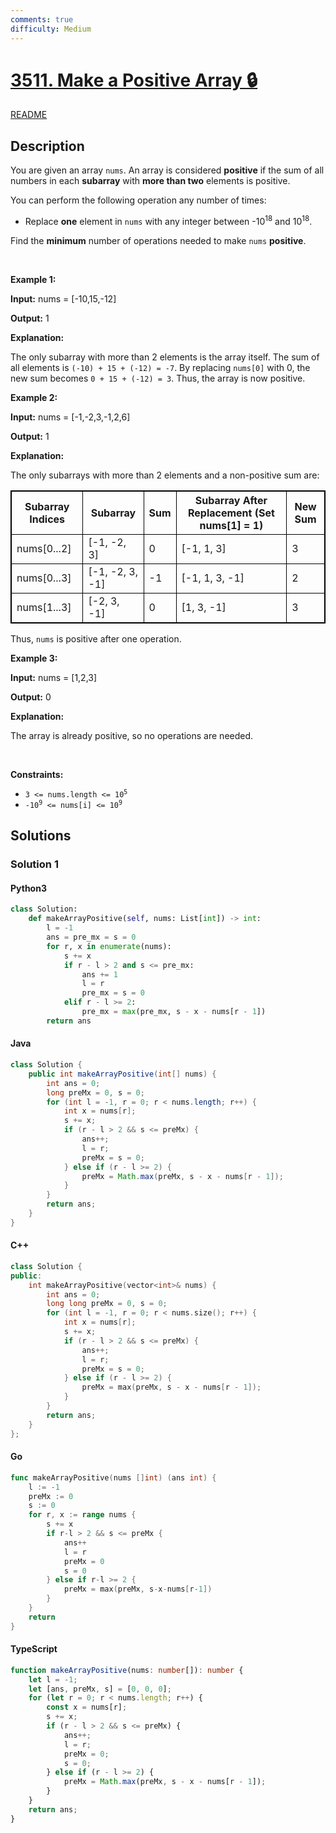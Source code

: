 ```yaml
---
comments: true
difficulty: Medium
---
```


<!-- problem:start -->

# [3511. Make a Positive Array 🔒](https://leetcode.com/problems/make-a-positive-array)

[README](/solution/3500-3599/3511.Make%20a%20Positive%20Array/README.md)

## Description

<!-- description:start -->

<p>You are given an array <code>nums</code>. An array is considered <strong>positive</strong> if the sum of all numbers in each <strong><span data-keyword="subarray">subarray</span></strong> with <strong>more than two</strong> elements is positive.</p>

<p>You can perform the following operation any number of times:</p>

<ul>
	<li>Replace <strong>one</strong> element in <code>nums</code> with any integer between -10<sup>18</sup> and 10<sup>18</sup>.</li>
</ul>

<p>Find the <strong>minimum</strong> number of operations needed to make <code>nums</code> <strong>positive</strong>.</p>

<p>&nbsp;</p>
<p><strong class="example">Example 1:</strong></p>

<div class="example-block">
<p><strong>Input:</strong> <span class="example-io">nums = [-10,15,-12]</span></p>

<p><strong>Output:</strong> <span class="example-io">1</span></p>

<p><strong>Explanation:</strong></p>

<p>The only subarray with more than 2 elements is the array itself. The sum of all elements is <code>(-10) + 15 + (-12) = -7</code>. By replacing <code>nums[0]</code> with 0, the new sum becomes <code>0 + 15 + (-12) = 3</code>. Thus, the array is now positive.</p>
</div>

<p><strong class="example">Example 2:</strong></p>

<div class="example-block">
<p><strong>Input:</strong> <span class="example-io">nums = [-1,-2,3,-1,2,6]</span></p>

<p><strong>Output:</strong> <span class="example-io">1</span></p>

<p><strong>Explanation:</strong></p>

<p>The only subarrays with more than 2 elements and a non-positive sum are:</p>

<table style="border: 1px solid black;">
	<tbody>
		<tr>
			<th style="border: 1px solid black;">Subarray Indices</th>
			<th style="border: 1px solid black;">Subarray</th>
			<th style="border: 1px solid black;">Sum</th>
			<th style="border: 1px solid black;">Subarray After Replacement (Set nums[1] = 1)</th>
			<th style="border: 1px solid black;">New Sum</th>
		</tr>
		<tr>
			<td style="border: 1px solid black;">nums[0...2]</td>
			<td style="border: 1px solid black;">[-1, -2, 3]</td>
			<td style="border: 1px solid black;">0</td>
			<td style="border: 1px solid black;">[-1, 1, 3]</td>
			<td style="border: 1px solid black;">3</td>
		</tr>
		<tr>
			<td style="border: 1px solid black;">nums[0...3]</td>
			<td style="border: 1px solid black;">[-1, -2, 3, -1]</td>
			<td style="border: 1px solid black;">-1</td>
			<td style="border: 1px solid black;">[-1, 1, 3, -1]</td>
			<td style="border: 1px solid black;">2</td>
		</tr>
		<tr>
			<td style="border: 1px solid black;">nums[1...3]</td>
			<td style="border: 1px solid black;">[-2, 3, -1]</td>
			<td style="border: 1px solid black;">0</td>
			<td style="border: 1px solid black;">[1, 3, -1]</td>
			<td style="border: 1px solid black;">3</td>
		</tr>
	</tbody>
</table>

<p>Thus, <code>nums</code> is positive after one operation.</p>
</div>

<p><strong class="example">Example 3:</strong></p>

<div class="example-block">
<p><strong>Input:</strong> <span class="example-io">nums = [1,2,3]</span></p>

<p><strong>Output:</strong> <span class="example-io">0</span></p>

<p><strong>Explanation:</strong></p>

<p>The array is already positive, so no operations are needed.</p>
</div>

<p>&nbsp;</p>
<p><strong>Constraints:</strong></p>

<ul>
	<li><code>3 &lt;= nums.length &lt;= 10<sup>5</sup></code></li>
	<li><code>-10<sup>9</sup> &lt;= nums[i] &lt;= 10<sup>9</sup></code></li>
</ul>

<!-- description:end -->

## Solutions

<!-- solution:start -->

### Solution 1

<!-- tabs:start -->

#### Python3

```python
class Solution:
    def makeArrayPositive(self, nums: List[int]) -> int:
        l = -1
        ans = pre_mx = s = 0
        for r, x in enumerate(nums):
            s += x
            if r - l > 2 and s <= pre_mx:
                ans += 1
                l = r
                pre_mx = s = 0
            elif r - l >= 2:
                pre_mx = max(pre_mx, s - x - nums[r - 1])
        return ans
```

#### Java

```java
class Solution {
    public int makeArrayPositive(int[] nums) {
        int ans = 0;
        long preMx = 0, s = 0;
        for (int l = -1, r = 0; r < nums.length; r++) {
            int x = nums[r];
            s += x;
            if (r - l > 2 && s <= preMx) {
                ans++;
                l = r;
                preMx = s = 0;
            } else if (r - l >= 2) {
                preMx = Math.max(preMx, s - x - nums[r - 1]);
            }
        }
        return ans;
    }
}
```

#### C++

```cpp
class Solution {
public:
    int makeArrayPositive(vector<int>& nums) {
        int ans = 0;
        long long preMx = 0, s = 0;
        for (int l = -1, r = 0; r < nums.size(); r++) {
            int x = nums[r];
            s += x;
            if (r - l > 2 && s <= preMx) {
                ans++;
                l = r;
                preMx = s = 0;
            } else if (r - l >= 2) {
                preMx = max(preMx, s - x - nums[r - 1]);
            }
        }
        return ans;
    }
};
```

#### Go

```go
func makeArrayPositive(nums []int) (ans int) {
	l := -1
	preMx := 0
	s := 0
	for r, x := range nums {
		s += x
		if r-l > 2 && s <= preMx {
			ans++
			l = r
			preMx = 0
			s = 0
		} else if r-l >= 2 {
			preMx = max(preMx, s-x-nums[r-1])
		}
	}
	return
}
```

#### TypeScript

```ts
function makeArrayPositive(nums: number[]): number {
    let l = -1;
    let [ans, preMx, s] = [0, 0, 0];
    for (let r = 0; r < nums.length; r++) {
        const x = nums[r];
        s += x;
        if (r - l > 2 && s <= preMx) {
            ans++;
            l = r;
            preMx = 0;
            s = 0;
        } else if (r - l >= 2) {
            preMx = Math.max(preMx, s - x - nums[r - 1]);
        }
    }
    return ans;
}
```

<!-- tabs:end -->

<!-- solution:end -->

<!-- problem:end -->
